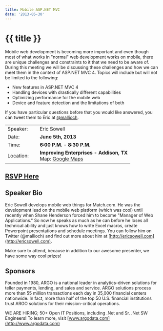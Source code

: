 ```yaml
---
title: Mobile ASP.NET MVC
date: '2013-05-30'
---
```

# {{ title }}

Mobile web development is becoming more important and even though most of what works in "normal" web development works on mobile, there are unique challenges and constraints to it that we need to be aware of. During this meeting we will be discussing these challenges and how we can meet them in the context of ASP.NET MVC 4. Topics will include but will not be limited to the following:

-   New features in ASP.NET MVC 4
-   Handling devices with drastically different capabilities
-   Optimizing performance for the mobile web
-   Device and feature detection and the limitations of both

If you have particular questions before that you would like answered, you can tweet them to Eric at [@mallioch](http://twitter.com/mallioch).

<table><tbody><tr><td>Speaker:</td><td>&nbsp;</td><td>Eric Sowell</td></tr><tr><td>Date:</td><td>&nbsp;</td><td><b>June 5th, 2013</b></td></tr><tr><td>Time:</td><td>&nbsp;</td><td><b>6:00 P.M. - 8:30 P.M.</b></td></tr><tr><td>Location:</td><td>&nbsp;</td><td><b>Improving Enterprises - Addison, TX</b><br>Map: <a href="http://maps.google.com/maps?f=q&amp;source=embed&amp;hl=en&amp;geocode=&amp;q=16633+Dallas+Pkwy+%23100,+Addison,+TX+75001&amp;aq=0&amp;sll=32.976856,-96.827008&amp;sspn=0.006498,0.009999&amp;ie=UTF8&amp;hq=&amp;hnear=16633+Dallas+Pkwy,+Addison,+Dallas,+Texas+75001&amp;t=h&amp;ll=32.976856,-96.827008&amp;spn=0.048962,0.090895&amp;z=14&amp;iwloc=A">Google Maps</a></td></tr></tbody></table>

## [RSVP Here](http://mobileaspnetmvc.eventbrite.com/)

## Speaker Bio

Eric Sowell develops mobile web things for Match.com. He was the development lead on the mobile web platform (which was cool) until recently when Shane Henderson forced him to become "Manager of Web Applications." So now he speaks as much as he can before he loses all technical ability and just knows how to write Excel macros, create Powerpoint presentations and schedule meetings. You can follow him on Twitter (@mallioch) and find out more about him at [http://ericsowell.com](http://ericsowell.com).

Make sure to attend, because in addition to our awesome presenter, we have some way cool prizes!

## Sponsors

Founded in 1980, ARGO is a national leader in analytics-driven solutions for teller payments, lending, and sales and service. ARGO solutions process more than 55 million transactions each day in 35,000 financial centers nationwide. In fact, more than half of the top 50 U.S. financial institutions trust ARGO solutions for their mission-critical operations.

WE ARE HIRING; 50+ Open IT Positions, including .Net and Sr. .Net SW Engineers! To learn more, visit [www.argodata.com](http://www.argodata.com)
    
